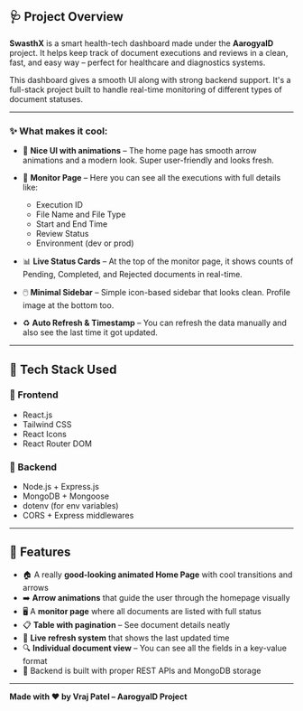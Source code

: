 ## 🩺 Project Overview

**SwasthX** is a smart health-tech dashboard made under the **AarogyaID** project. It helps keep track of document executions and reviews in a clean, fast, and easy way – perfect for healthcare and diagnostics systems.

This dashboard gives a smooth UI along with strong backend support. It's a full-stack project built to handle real-time monitoring of different types of document statuses.

---

### ✨ What makes it cool:

- 🔄 **Nice UI with animations** – The home page has smooth arrow animations and a modern look. Super user-friendly and looks fresh.

- 📄 **Monitor Page** – Here you can see all the executions with full details like:
  - Execution ID
  - File Name and File Type
  - Start and End Time
  - Review Status
  - Environment (dev or prod)

- 📊 **Live Status Cards** – At the top of the monitor page, it shows counts of Pending, Completed, and Rejected documents in real-time.

- 🖱️ **Minimal Sidebar** – Simple icon-based sidebar that looks clean. Profile image at the bottom too.

- ♻️ **Auto Refresh & Timestamp** – You can refresh the data manually and also see the last time it got updated.

---

## 🧰 Tech Stack Used

### 🔹 Frontend
- React.js
- Tailwind CSS
- React Icons
- React Router DOM

### 🔸 Backend
- Node.js + Express.js
- MongoDB + Mongoose
- dotenv (for env variables)
- CORS + Express middlewares

---

## 🚀 Features

- 🏠 A really **good-looking animated Home Page** with cool transitions and arrows
- ➡️ **Arrow animations** that guide the user through the homepage visually
- 🖥️ A **monitor page** where all documents are listed with full status
- 📋 **Table with pagination** – See document details neatly
- 🔁 **Live refresh system** that shows the last updated time
- 🔍 **Individual document view** – You can see all the fields in a key-value format
- 🧠 Backend is built with proper REST APIs and MongoDB storage

---

**Made with ❤️ by Vraj Patel – AarogyaID Project**
